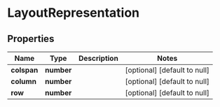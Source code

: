 # LayoutRepresentation

## Properties
Name | Type | Description | Notes
------------ | ------------- | ------------- | -------------
**colspan** | **number** |  | [optional] [default to null]
**column** | **number** |  | [optional] [default to null]
**row** | **number** |  | [optional] [default to null]


